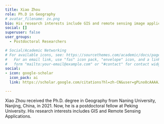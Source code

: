 ```yaml
---
title: Xiao Zhou
role: Ph.D in Geography
# avatar_filename: zx.png
bio: His research interests include GIS and remote sensing image applications.
social: []
superuser: false
user_groups:
  - Postdoctoral Researchers

# Social/Academic Networking
# For available icons, see: https://sourcethemes.com/academic/docs/page-builder/#icons
#   For an email link, use "fas" icon pack, "envelope" icon, and a link in the
#   form "mailto:your-email@example.com" or "#contact" for contact widget.
social:
- icon: google-scholar
  icon_pack: ai
  link: https://scholar.google.com/citations?hl=zh-CN&user=gPLno8cAAAAJ

---
```

Xiao Zhou received the Ph.D. degree in Geography from Naning University, Nanjing, China, in 2021. Now, he is a postdoctoral fellow at Peking University. His research interests includes GIS and Remote Sensing Applications.